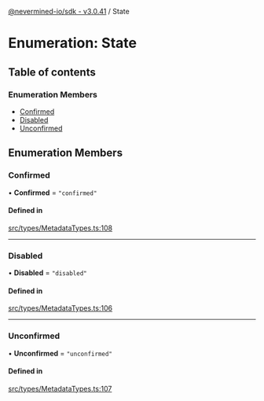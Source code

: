 [@nevermined-io/sdk - v3.0.41](../code-reference.md) / State

# Enumeration: State

## Table of contents

### Enumeration Members

- [Confirmed](State.md#confirmed)
- [Disabled](State.md#disabled)
- [Unconfirmed](State.md#unconfirmed)

## Enumeration Members

### Confirmed

• **Confirmed** = `"confirmed"`

#### Defined in

[src/types/MetadataTypes.ts:108](https://github.com/nevermined-io/sdk-js/blob/3e552f889871135260309ba0e332abffa92609ef/src/types/MetadataTypes.ts#L108)

---

### Disabled

• **Disabled** = `"disabled"`

#### Defined in

[src/types/MetadataTypes.ts:106](https://github.com/nevermined-io/sdk-js/blob/3e552f889871135260309ba0e332abffa92609ef/src/types/MetadataTypes.ts#L106)

---

### Unconfirmed

• **Unconfirmed** = `"unconfirmed"`

#### Defined in

[src/types/MetadataTypes.ts:107](https://github.com/nevermined-io/sdk-js/blob/3e552f889871135260309ba0e332abffa92609ef/src/types/MetadataTypes.ts#L107)
